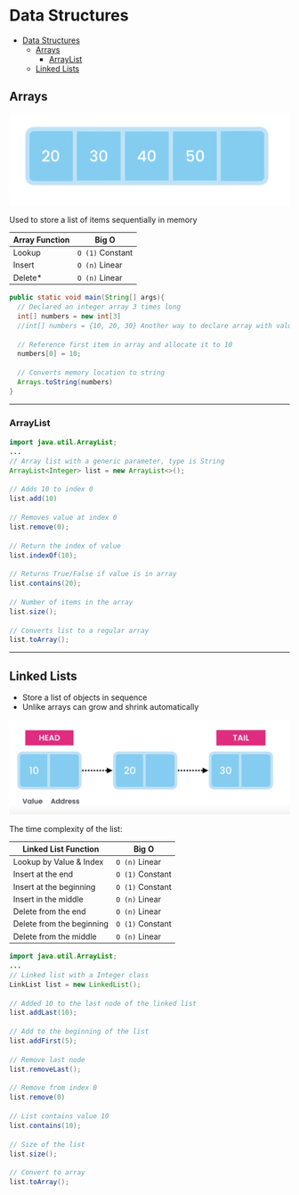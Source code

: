 # Data Structures

- [Data Structures](#data-structures)
  - [Arrays](#arrays)
    - [ArrayList](#arraylist)
  - [Linked Lists](#linked-lists)

## Arrays

![array](images/array.png)

Used to store a list of items sequentially in memory

| Array Function | Big O            |
| -------------- | ---------------- |
| Lookup         | `O (1)` Constant |
| Insert         | `O (n)` Linear   |
| Delete\*       | `O (n)` Linear   |

```java
public static void main(String[] args){
  // Declared an integer array 3 times long
  int[] numbers = new int[3]
  //int[] numbers = {10, 20, 30} Another way to declare array with values

  // Reference first item in array and allocate it to 10
  numbers[0] = 10;

  // Converts memory location to string
  Arrays.toString(numbers)
}
```

---

### ArrayList

```java
import java.util.ArrayList;
...
// Array list with a generic parameter, type is String
ArrayList<Integer> list = new ArrayList<>();

// Adds 10 to index 0
list.add(10)

// Removes value at index 0
list.remove(0);

// Return the index of value
list.indexOf(10);

// Returns True/False if value is in array
list.contains(20);

// Number of items in the array
list.size();

// Converts list to a regular array
list.toArray();
```

---

## Linked Lists

- Store a list of objects in sequence
- Unlike arrays can grow and shrink automatically

![linked-list](images/linked-list.png)

The time complexity of the list:

| Linked List Function      | Big O            |
| ------------------------- | ---------------- |
| Lookup by Value & Index   | `O (n)` Linear   |
| Insert at the end         | `O (1)` Constant |
| Insert at the beginning   | `O (1)` Constant |
| Insert in the middle      | `O (n)` Linear   |
| Delete from the end       | `O (n)` Linear   |
| Delete from the beginning | `O (1)` Constant |
| Delete from the middle    | `O (n)` Linear   |

```java
import java.util.ArrayList;
...
// Linked list with a Integer class
LinkList list = new LinkedList();

// Added 10 to the last node of the linked list
list.addLast(10);

// Add to the beginning of the list
list.addFirst(5);

// Remove last node
list.removeLast();

// Remove from index 0
list.remove(0)

// List contains value 10
list.contains(10);

// Size of the list
list.size();

// Convert to array
list.toArray();
```

